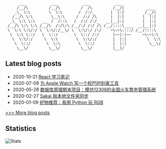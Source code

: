 
```
      ___           ___           ___           ___
     /__/\         /__/\         /  /\         /__/|          ___
    _\_ \:\        \  \:\       /  /:/_       |  |:|         /__/|
   /__/\ \:\        \__\:\     /  /:/ /\      |  |:|        |  |:|
  _\_ \:\ \:\   ___ /  /::\   /  /:/ /:/_   __|__|:|        |  |:|
 /__/\ \:\ \:\ /__/\  /:/\:\ /__/:/ /:/ /\ /__/::::\____  __|__|:|
 \  \:\ \:\/:/ \  \:\/:/__\/ \  \:\/:/ /:/    ~\~~\::::/ /__/::::\
  \  \:\ \::/   \  \::/       \  \::/ /:/      |~~|:|~~     ~\~~\:\
   \  \:\/:/     \  \:\        \  \:\/:/       |  |:|         \  \:\
    \  \::/       \  \:\        \  \::/        |  |:|          \__\/
     \__\/         \__\/         \__\/         |__|/
```


## Latest blog posts
- 2020-10-21 [React 学习笔记](https://www.whexy.com/post/react-xue-xi-bi-ji/)
- 2020-07-09 [为 Apple Watch 写一个校巴时刻表工具](https://www.whexy.com/post/yong-swiftui-wei-apple-watch-xie-yi-ge-jian-dan-de-app/)
- 2020-05-28 [数据库原理期末项目：模仿12306的全国火车票务管理系统](https://www.whexy.com/post/qi-guai-de-ji-neng-zeng-jia-liao/)
- 2020-02-27 [Sakai 和本地文件夹同步](https://www.whexy.com/post/sakai-he-ben-di-wen-jian-jia-tong-bu/)
- 2020-01-09 [好物推荐：我用 Python 玩 RGB](https://www.whexy.com/post/nian-qing-nan-zi-su-she-shu-jia-tou-chu-qi-miao-de-guang/)

[>>> More blog posts](https://www.whexy.com/)

## Statistics
![Stats](https://github-readme-stats.vercel.app/api?username=whexy&theme=vue)
